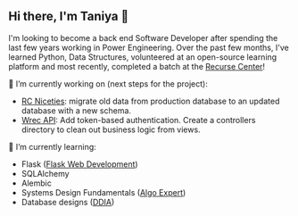 ## Hi there, I'm Taniya 👋

I'm looking to become a back end Software Developer after spending the last few years working in Power Engineering. Over the past few months, I've learned Python, Data Structures, volunteered at an open-source learning platform and most recently, completed a batch at the [Recurse Center](https://www.recurse.com/)!

🔭 I’m currently working on (next steps for the project):
- [RC Niceties](https://github.com/mjec/rc-niceties): migrate old data from production database to an updated database with a new schema.
- [Wrec API](https://github.com/tas09009/Wrec-API): Add token-based authentication. Create a controllers directory to clean out business logic from views.

🌱 I’m currently learning: 
- Flask ([Flask Web Development](https://www.oreilly.com/library/view/flask-web-development/9781491991725/))
- SQLAlchemy
- Alembic
- Systems Design Fundamentals ([Algo Expert](https://www.algoexpert.io/systems/fundamentals))
- Database designs ([DDIA](https://dataintensive.net/))


<!--
**tas09009/tas09009** is a ✨ _special_ ✨ repository because its `README.md` (this file) appears on your GitHub profile.

Here are some ideas to get you started:

- 🔭 I’m currently working on ...
- 🌱 I’m currently learning ...
- 👯 I’m looking to collaborate on ...
- 🤔 I’m looking for help with ...
- 💬 Ask me about ...
- 📫 How to reach me: ...
- 😄 Pronouns: ...
- ⚡ Fun fact: ...
-->
